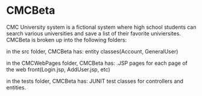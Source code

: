 # CMCBeta

CMC University system is a fictional system where high school students can search various universities and
save a list of their favorite univiersites. CMCBeta is broken up into the following folders: 

in the src folder, CMCBeta has:
entity classes(Account, GeneralUser)

in the CMCWebPages folder, CMCBeta has:
.JSP pages for each page of the web front(Login.jsp, AddUser.jsp, etc)

in the tests folder, CMCBeta has:
JUNIT test classes for controllers and entities.
